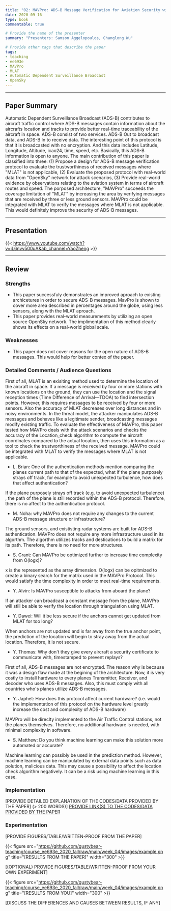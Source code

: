 ```yaml
---
title: "02: MAVPro: ADS-B Message Verification for Aviation Security with Minimal Numbers of On-Ground Sensors by Ala’ Darabseh, Hoda AlKhzaimi and Christina Pöpper"
date: 2020-09-16
type: book
commentable: true

# Provide the name of the presenter
summary: "Presenters: Samson Aggelopoulos, Changlong Wu"

# Provide other tags that describe the paper
tags:
- teaching
- ee693e
- MAVPro
- MLAT
- Automatic Dependent Surveillance Broadcast
- OpenSky
---
```


***
## Paper Summary
Automatic Dependent Surveillance Broadcast (ADS-B) contributes to aircraft traffic control where ADS-B messages contain information about the aircrafts location and tracks to provide better real-time traceability of the aircraft in space. ADS-B consist of two services. ADS-B Out to broadcast data, and ADS-B In to receive data. The interesting point of this protocol is that it is broadcasted with no encryption. And this data includes Latitude, Longitude, Altitude, icao24, time, speed, etc. Basically, this ADS-B information is open to anyone. The main contribution of this paper is classified into three: (1) Propose a design for ADS-B message verification protocol to evaluate the trustworthiness of received messages where "MLAT" is not applicable, (2) Evaluate the proposed protocol with real-world data from "OpenSky" network for attack scenarios, (3) Provide real-world evidence by observations relating to the aviation system in terms of aircraft routes and speed. The porposed architecture, "MAVPro" succeeds the coverage limitation of "MLAT" by increasing the area by verifying messages that are received by three or less ground sensors. MAVPro could be integrated with MLAT to verify the messages where MLAT is not applicable. This would definitely improve the security of ADS-B messages.

***

## Presentation
{{< https://www.youtube.com/watch?v=iL6nvv500uA&ab_channel=YaoZheng >}}
***

## Review
### Strengths
- This paper successfuly demonstrates an improved aproach to existing archicetures in order to secure ADS-B messages. MavPro is shown to cover more area described in percentages around the globe, using less sensors, along with the MLAT aproach. 
- This paper provides real-world measurements by utilizing an open source OpenSky network. The implimentation of this method clearly shows its effects on a real-world global scale. 

### Weaknesses
- This paper does not cover reasons for the open nature of ADS-B messages. This would help for better contex of the paper.  

### Detailed Comments / Audience Questions	
First of all, MLAT is an exisiting method used to determine the location of the aircraft in space. If a message is received by four or more stations with known locations on the ground, they can use the location and the signal reception times (Time Difference of Arrival—TDOA) to find intersection points. However, this requires messages to be received by four or more sensors. Also the accuracy of MLAT decreases over long distances and in noisy environments. In the threat model, the attacker manipulates ADS-B messages and behaves like a legitimate sender, broadcasting messages modify existing traffic. To evaluate the effectiveness of MAVPro, this paper tested how MAVPro deals with the attack scenarios and checks the accuracy of the Location_check algorithm to compute the aircraft coordinates compared to the actual location, then uses this information as a tool to check the trustworthiness of the received message. MAVPro could be integrated with MLAT to verify the messages where MLAT is not applicable.

- L. Brian: One of the authentication methods mention comparing the planes current path to that of the expected, what if the plane purposely strays off track, for example to avoid unexpected turbulence, how does that affect authentication?

If the plane purposely strays off track (e.g. to avoid unexpected turbulence) , the path of the plane is still recorded within the ADS-B protocol. Therefore, there is no affect to the authentication protocol.


- M. Noha: why MAVPro does not require any changes to the current ADS-B message structure or infrastructure?

The ground sensors, and exististing radar systems are built for ADS-B authentication. MAVPro does not require any more infrastructure used in its algorthm. The algorthm utilizes tracks and destications to build a matrix for its path. Therefore, there is no need for more structures. 

- S. Grant: Can MAVPro be optimized further to increase time complexity from O(logx)?

x is the represented as the array dimension. O(logx) can be opitmized to create a binary search for the matrix used in the MAVPro Protocol. This would satisfy the time complexity in order to meet real-time requirements.

- Y. Alvin: Is MAVPro susceptible to attacks from aboard the plane?

If an attacker can broadcast a constant message from the plane, MAVPro will still be able to verify the location through triangulation using MLAT.

- Y. Dawei: Will it be less secure if the anchors cannot get updated from MLAT for too long?

When anchors are not updated and is far away from the true anchor point, the prediction of the location will begin to stray away from the actual location. Therefore, it is not secure.

- Y. Thomas: Why don't they give every aircraft a security certificate to communicate with, timestamped to prevent replays?

First of all, ADS-B messages are not encrypted. The reason why is because it was a design flaw made at the begining of the architecture. Now, it is very costly to install hardware to every planes Transmitter, Receiver, and decoder who uses ADS-B messages. Also, this must comply with all countries who's planes utilize ADS-B messages.

- Y. Japhet: How does this protocol affect current hardware? (i.e. would the implementation of this protocol on the hardware level greatly increase the cost and complexity of ADS-B hardware)

MAVPro will be direclty implemented to the Air Traffic Control stations, not the planes themselves. Therefore, no additional hardware is needed, with minimal complexity in software.

- S. Matthew: Do you think machine learning can make this solution more automated or accurate?

Machine learning can possibly be used in the prediction method. However, machine learning can be manipulated by external data points such as data polution, malicious data. This may cause a possibility to affect the location check algorithm negatively. It can be a risk using machine learning in this case.

### Implementation
[PROVIDE DETAILED EXPLANATION OF THE CODES/DATA PROVIDED BY THE PAPER] (>
200 WORDS)]
[PROVIDE LINK(S) TO THE CODES/DATA PROVIDED BY THE PAPER](https://github.com/gustybear-teaching/course_ee693e_2020_fall)

### Experimentation
[PROVIDE FIGURES/TABLE/WRITTEN-PROOF FROM THE PAPER]

{{< figure src="https://github.com/gustybear-teaching/course_ee693e_2020_fall/raw/main/week_04/images/example.png" title="[RESULTS FROM THE PAPER]" width="300" >}}

[(OPTIONAL) PROVIDE FIGURES/TABLE/WRITTEN-PROOF FROM YOUR OWN EXPERIMENT]

{{< figure src="https://github.com/gustybear-teaching/course_ee693e_2020_fall/raw/main/week_04/images/example.png" title="[RESULTS FROM YOU]" width="300" >}}

[DISCUSS THE DIFFERENCES AND CAUSES BETWEEN RESULTS, IF ANY]

